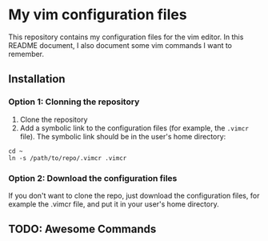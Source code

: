 # My vim configuration files

This repository contains my configuration files for the vim editor. In this README document, I also document some vim commands I want to remember.

## Installation

### Option 1: Clonning the repository

1. Clone the repository
2. Add a symbolic link to the configuration files (for example, the `.vimcr` file). The symbolic link should be in the user's home directory:

```
cd ~
ln -s /path/to/repo/.vimcr .vimcr
```

### Option 2: Download the configuration files

If you don't want to clone the repo, just download the configuration files, for example the .vimcr file, and put it in your user's home directory.

## TODO: Awesome Commands
